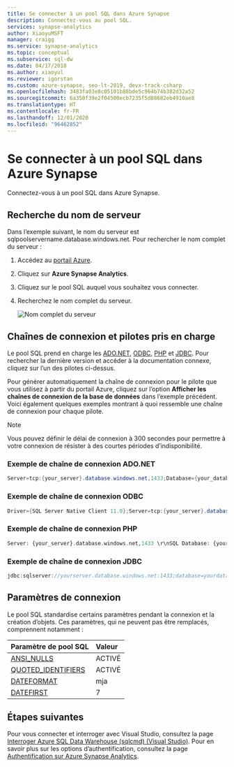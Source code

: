 ```yaml
---
title: Se connecter à un pool SQL dans Azure Synapse
description: Connectez-vous au pool SQL.
services: synapse-analytics
author: XiaoyuMSFT
manager: craigg
ms.service: synapse-analytics
ms.topic: conceptual
ms.subservice: sql-dw
ms.date: 04/17/2018
ms.author: xiaoyul
ms.reviewer: igorstan
ms.custom: azure-synapse, seo-lt-2019, devx-track-csharp
ms.openlocfilehash: 3483fa03e8c05101b88bde5c964b74b382d32a52
ms.sourcegitcommit: 6a350f39e2f04500ecb7235f5d88682eb4910ae8
ms.translationtype: HT
ms.contentlocale: fr-FR
ms.lasthandoff: 12/01/2020
ms.locfileid: "96462852"
---
```

# <a name="connect-to-a-sql-pool-in-azure-synapse"></a>Se connecter à un pool SQL dans Azure Synapse 

Connectez-vous à un pool SQL dans Azure Synapse.

## <a name="find-your-server-name"></a>Recherche du nom de serveur

Dans l’exemple suivant, le nom du serveur est sqlpoolservername.database.windows.net. Pour rechercher le nom complet du serveur :

1. Accédez au [portail Azure](https://portal.azure.com).
2. Cliquez sur **Azure Synapse Analytics**.
3. Cliquez sur le pool SQL auquel vous souhaitez vous connecter.
4. Recherchez le nom complet du serveur.

   ![Nom complet du serveur](media/sql-data-warehouse-connect-overview/server-connect.PNG)

## <a name="supported-drivers-and-connection-strings"></a>Chaînes de connexion et pilotes pris en charge

Le pool SQL prend en charge les [ADO.NET](/dotnet/framework/data/adonet?toc=/azure/synapse-analytics/sql-data-warehouse/toc.json&bc=/azure/synapse-analytics/sql-data-warehouse/breadcrumb/toc.json), [ODBC](/sql/connect/odbc/windows/microsoft-odbc-driver-for-sql-server-on-windows?toc=/azure/synapse-analytics/sql-data-warehouse/toc.json&bc=/azure/synapse-analytics/sql-data-warehouse/breadcrumb/toc.json&view=azure-sqldw-latest), [PHP](/sql/connect/php/overview-of-the-php-sql-driver?toc=/azure/synapse-analytics/sql-data-warehouse/toc.json&bc=/azure/synapse-analytics/sql-data-warehouse/breadcrumb/toc.json&view=azure-sqldw-latest) et [JDBC](/sql/connect/jdbc/microsoft-jdbc-driver-for-sql-server?toc=/azure/synapse-analytics/sql-data-warehouse/toc.json&bc=/azure/synapse-analytics/sql-data-warehouse/breadcrumb/toc.json&view=azure-sqldw-latest). Pour rechercher la dernière version et accéder à la documentation connexe, cliquez sur l’un des pilotes ci-dessus.

Pour générer automatiquement la chaîne de connexion pour le pilote que vous utilisez à partir du portail Azure, cliquez sur l’option **Afficher les chaînes de connexion de la base de données** dans l’exemple précédent. Voici également quelques exemples montrant à quoi ressemble une chaîne de connexion pour chaque pilote.

> [!NOTE]
> Vous pouvez définir le délai de connexion à 300 secondes pour permettre à votre connexion de résister à des courtes périodes d’indisponibilité.

### <a name="adonet-connection-string-example"></a>Exemple de chaîne de connexion ADO.NET

```csharp
Server=tcp:{your_server}.database.windows.net,1433;Database={your_database};User ID={your_user_name};Password={your_password_here};Encrypt=True;TrustServerCertificate=False;Connection Timeout=30;
```

### <a name="odbc-connection-string-example"></a>Exemple de chaîne de connexion ODBC

```csharp
Driver={SQL Server Native Client 11.0};Server=tcp:{your_server}.database.windows.net,1433;Database={your_database};Uid={your_user_name};Pwd={your_password_here};Encrypt=yes;TrustServerCertificate=no;Connection Timeout=30;
```

### <a name="php-connection-string-example"></a>Exemple de chaîne de connexion PHP

```PHP
Server: {your_server}.database.windows.net,1433 \r\nSQL Database: {your_database}\r\nUser Name: {your_user_name}\r\n\r\nPHP Data Objects(PDO) Sample Code:\r\n\r\ntry {\r\n   $conn = new PDO ( \"sqlsrv:server = tcp:{your_server}.database.windows.net,1433; Database = {your_database}\", \"{your_user_name}\", \"{your_password_here}\");\r\n    $conn->setAttribute( PDO::ATTR_ERRMODE, PDO::ERRMODE_EXCEPTION );\r\n}\r\ncatch ( PDOException $e ) {\r\n   print( \"Error connecting to SQL Server.\" );\r\n   die(print_r($e));\r\n}\r\n\rSQL Server Extension Sample Code:\r\n\r\n$connectionInfo = array(\"UID\" => \"{your_user_name}\", \"pwd\" => \"{your_password_here}\", \"Database\" => \"{your_database}\", \"LoginTimeout\" => 30, \"Encrypt\" => 1, \"TrustServerCertificate\" => 0);\r\n$serverName = \"tcp:{your_server}.database.windows.net,1433\";\r\n$conn = sqlsrv_connect($serverName, $connectionInfo);
```

### <a name="jdbc-connection-string-example"></a>Exemple de chaîne de connexion JDBC

```Java
jdbc:sqlserver://yourserver.database.windows.net:1433;database=yourdatabase;user={your_user_name};password={your_password_here};encrypt=true;trustServerCertificate=false;hostNameInCertificate=*.database.windows.net;loginTimeout=30;
```

## <a name="connection-settings"></a>Paramètres de connexion

Le pool SQL standardise certains paramètres pendant la connexion et la création d’objets. Ces paramètres, qui ne peuvent pas être remplacés, comprennent notamment :

| Paramètre de pool SQL | Valeur |
|:--- |:--- |
| [ANSI_NULLS](/sql/t-sql/statements/set-ansi-nulls-transact-sql?toc=/azure/synapse-analytics/sql-data-warehouse/toc.json&bc=/azure/synapse-analytics/sql-data-warehouse/breadcrumb/toc.json&view=azure-sqldw-latest) |ACTIVÉ |
| [QUOTED_IDENTIFIERS](/sql/t-sql/statements/set-quoted-identifier-transact-sql?toc=/azure/synapse-analytics/sql-data-warehouse/toc.json&bc=/azure/synapse-analytics/sql-data-warehouse/breadcrumb/toc.json&view=azure-sqldw-latest) |ACTIVÉ |
| [DATEFORMAT](/sql/t-sql/statements/set-dateformat-transact-sql?toc=/azure/synapse-analytics/sql-data-warehouse/toc.json&bc=/azure/synapse-analytics/sql-data-warehouse/breadcrumb/toc.json&view=azure-sqldw-latest) |mja |
| [DATEFIRST](/sql/t-sql/statements/set-datefirst-transact-sql?toc=/azure/synapse-analytics/sql-data-warehouse/toc.json&bc=/azure/synapse-analytics/sql-data-warehouse/breadcrumb/toc.json&view=azure-sqldw-latest) |7 |

## <a name="next-steps"></a>Étapes suivantes

Pour vous connecter et interroger avec Visual Studio, consultez la page [Interroger Azure SQL Data Warehouse (sqlcmd) (Visual Studio)](sql-data-warehouse-query-visual-studio.md). Pour en savoir plus sur les options d’authentification, consultez la page [Authentification sur Azure Synapse Analytics](sql-data-warehouse-authentication.md).
